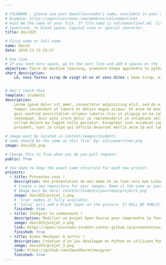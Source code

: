 ```yaml
---

# FILENAME : please use your OpenClassrooms's name, available in your url.
# Example: https://openclassrooms.com/membres/celinemartinet
# must be the name of your file. If file name is celinemartinet.md, title is celinemartinet.
# lowercase, no blank space, Capital case or special character.
title: david25

# First name or full name
name: David
date: 2019-11-13 23:37

# One line.
# If you need more space, go to the next line and add 4 spaces on the left, as in 'description'.
objective: Faire du machine learning, première étape apprendre le python. 
short_description:
    Là, vous faites sirop de vingt-et-un et vous dites : beau sirop, mi-sirop, siroté, gagne-sirop, sirop-grelot, passe-monta    gne, sirop au bon goût.


# don't touch that
template: students
description:
    Lorem ipsum dolor sit amet, consectetur adipisicing elit, sed do eiusmod
    tempor incididunt ut labore et dolore magna aliqua. Ut enim ad minim veniam,
    quis nostrud exercitation ullamco laboris nisi ut aliquip ex ea commodo
    consequat. Duis aute irure dolor in reprehenderit in voluptate velit esse
    cillum dolore eu fugiat nulla pariatur. Excepteur sint occaecat cupidatat non
    proident, sunt in culpa qui officia deserunt mollit anim id est laborum.

# image must be located in content/images/students
# name should be the same as this file. Eg: celinemartinet.png
image: david25.png

# Change this to True when you do you pull request.
public: True

# You need to keep the exact same structure for each new project.
projects:
  - title: Présentez-vous !
    description: Une présentation de moi-même et un lien vers mon LinkedIn.
    # Create a new repository for your images. Name it the same as your nickname and profile picture.
    # Image must be here: content/students/yourrepo/project1.png
    image: david25/projet_1.png
    # 'true' makes it fully available.
    # 'false' will add a black layer on the picture. IT WILL BE PUBLIC!
    finished: true
  - title: Intégrez la communauté !
    description: Modifier un projet Open Source pour comprendre le fonctionnement de Git, de Github et des pull requests. 
    image: david25/projet_2.png
    link: https://openclassrooms-student-center.github.io/presentation/students/david25.html
    finished: true
  - title: Aidez MacGyver à sortir !
    description: Création d’un jeu développé en Python et utilisant PyGame.
    image: david25/projet_3.png
    link: https://github.com/davidbarat/macgyver
    finished: true
---
```

